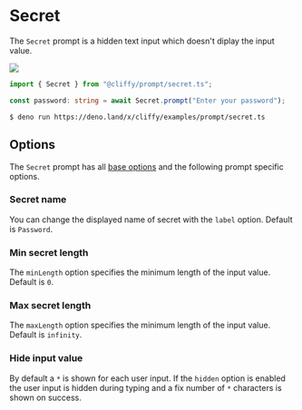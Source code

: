 # Secret

The `Secret` prompt is a hidden text input which doesn't diplay the input value.

![](../assets/img/secret.gif)

```typescript
import { Secret } from "@cliffy/prompt/secret.ts";

const password: string = await Secret.prompt("Enter your password");
```

```console
$ deno run https://deno.land/x/cliffy/examples/prompt/secret.ts
```

## Options

The `Secret` prompt has all [base options](./index.md) and the following prompt
specific options.

### Secret name

You can change the displayed name of secret with the `label` option. Default is
`Password`.

### Min secret length

The `minLength` option specifies the minimum length of the input value. Default
is `0`.

### Max secret length

The `maxLength` option specifies the minimum length of the input value. Default
is `infinity`.

### Hide input value

By default a `*` is shown for each user input. If the `hidden` option is enabled
the user input is hidden during typing and a fix number of `*` characters is
shown on success.
